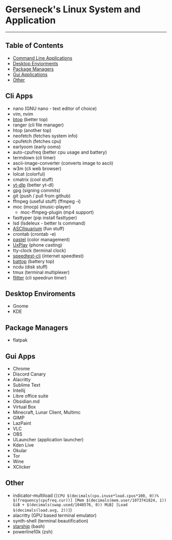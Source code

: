 # Gerseneck's Linux System and Application
---

## Table of Contents
- [Command Line Applications](#cli-apps)
- [Desktop Enviorments](#desktop-enviroments)
- [Package Managers](#package-managers)
- [Gui Applications](#gui-apps)
- [Other](#other)

## Cli Apps
- nano (GNU nano - text editor of choice)
- vim, nvim
- [btop](https://github.com/aristocratos/btop) (better top)
- ranger (cli file manager)
- htop (another top)
- neofetch (fetches system info)
- cpufetch (fetches cpu)
- earlyoom (early ooms)
- auto-cpufreq (better cpu usage and battery)
- termdown (cli timer)
- ascii-image-converter (converts image to ascii)
- w3m (cli web browser)
- lolcat (colorful)
- cmatrix (cool stuff)
- [yt-dlp](https://github.com/yt-dlp/yt-dlp) (better yt-dl)
- gpg (signing commits)
- git (push / pull from github)
- ffmpeg (useful stuff) (ffmpeg -i)
- moc (mocp) (music-player)
	- moc-ffmpeg-plugin (mp4 support)
- fasttyper (pip install fasttyper)
- lsd (lsdeleux - better ls command)
- [ASCIIquarium](https://github.com/cmatsuoka/asciiquarium) (fun stuff)
- crontab (crontab -e)
- [pastel](https://github.com/sharkdp/pastel) (color management)
- [UxPlay](https://github.com/antimof/UxPlay) (phone casting)
- tty-clock (terminal clock)
- [speedtest-cli](https://github.com/sivel/speedtest-cli) (internet speedtest)
- [battop](https://github.com/svartalf/rust-battop) (battery top)
- ncdu (disk stuff)
- tmux (terminal multiplexer)
- [flitter](https://github.com/alexozer/flitter) (cli speedrun timer)

## Desktop Enviroments
- Gnome
- KDE

## Package Managers
- flatpak

## Gui Apps
- Chrome
- Discord Canary
- Alacritty
- Sublime Text
- Intellij
- Libre office suite
- Obsidian.md
- Virtual Box
- Minecraft, Lunar Client, Multimc
- GIMP
- LazPaint
- VLC
- OBS
- ULauncher (application launcher)
- Kden Live
- Okular
- Tor
- Wine
- XClicker

## Other
- indicator-multiload (`[CPU $(decimals(cpu.inuse*load.cpus*100, 0))% $(frequency(cpufreq.cur))] [Mem $(decimals(mem.user/1073741824, 1)) GiB + $(decimals(swap.used/1048576, 0)) MiB] [Load $(decimals(load.avg, 2))]`)
- alacritty (GPU based terminal emulator)
- synth-shell (terminal beautification)
- [starship](https://starship.rs/) (bash)
- powerline10k (zsh)
